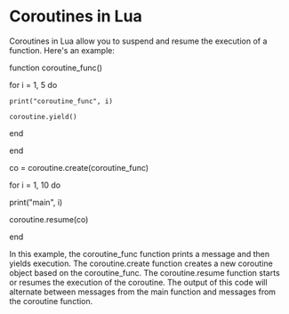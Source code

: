 # Coroutines in Lua



Coroutines in Lua allow you to suspend and resume the execution of a function. Here's an example:





function coroutine_func()

  for i = 1, 5 do

    print("coroutine_func", i)

    coroutine.yield()

  end

end



co = coroutine.create(coroutine_func)



for i = 1, 10 do

  print("main", i)

  coroutine.resume(co)

end

In this example, the coroutine_func function prints a message and then yields execution. The coroutine.create function creates a new coroutine object based on the coroutine_func. The coroutine.resume function starts or resumes the execution of the coroutine. The output of this code will alternate between messages from the main function and messages from the coroutine function.
